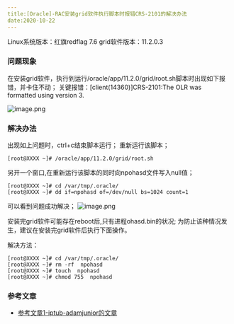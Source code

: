 ```yaml
---
title:[Oracle]-RAC安装grid软件执行脚本时报错CRS-2101的解决办法
date:2020-10-22
---
```




Linux系统版本：红旗redflag 7.6 grid软件版本：11.2.0.3



### 问题现象

在安装grid软件，执行到运行/oracle/app/11.2.0/grid/root.sh脚本时出现如下报错，并卡住不动；
关键报错：[client(14360)]CRS-2101:The OLR was formatted using version 3.

![image.png](http://cdn.lifemini.cn/dbblog/20201022/8322445e7c614ac9b157b66f12e50100.png)



### 解决办法

出现如上问题时，ctrl+c结束脚本运行；
重新运行该脚本；

```
[root@XXXX ~]# /oracle/app/11.2.0/grid/root.sh
```

另开一个窗口,在重新运行该脚本的同时向npohasd文件写入null值；

```
[root@XXXX ~]# cd /var/tmp/.oracle/
[root@XXXX ~]# dd if=npohasd of=/dev/null bs=1024 count=1
```

可以看到问题成功解决；
![image.png](http://cdn.lifemini.cn/dbblog/20201022/69c4b5e786c3449f8434547288bc2053.png)

安装完grid软件可能存在reboot后,只有进程ohasd.bin的状况;
为防止该种情况发生，建议在安装完grid软件后执行下面操作。

解决方法：

```
[root@XXXX ~]# cd /var/tmp/.oracle/
[root@XXXX ~]# rm -rf  npohasd
[root@XXXX ~]# touch  npohasd
[root@XXXX ~]# chmod 755  npohasd
```



### 参考文章

- [参考文章1-iptub-adamjunior的文章](http://blog.itpub.net/69959726/viewspace-2686471/)